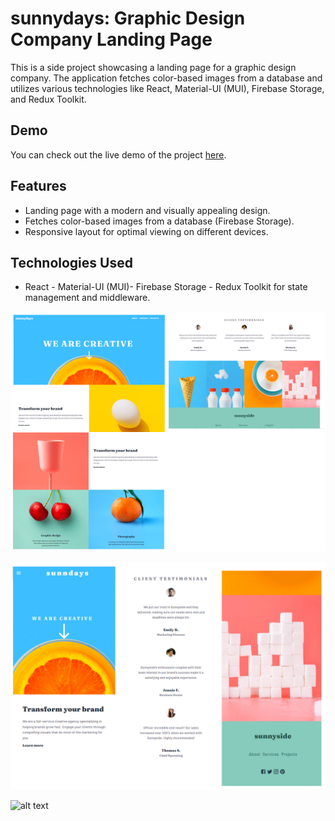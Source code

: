 #  sunnydays: Graphic Design Company Landing Page

This is a side project showcasing a landing page for a graphic design company. The application fetches color-based images from a database and utilizes various technologies like React, Material-UI (MUI), Firebase Storage, and Redux Toolkit.

## Demo

You can check out the live demo of the project [here](https://sunnydayscolors.netlify.app/).

## Features

- Landing page with a modern and visually appealing design.
- Fetches color-based images from a database (Firebase Storage).
- Responsive layout for optimal viewing on different devices.

## Technologies Used

- React - Material-UI (MUI)-  Firebase Storage - Redux Toolkit for state management and middleware.

![alt text](https://github.com/hobaDevHome/coloredImages/blob/master/public/images/overview1.jpg)

![alt text](https://github.com/hobaDevHome/coloredImages/blob/master/public/images/overview2.jpg)

![alt text](https://github.com/hobaDevHome/coloredImages/blob/master/public/images/projectOverview.gif)
